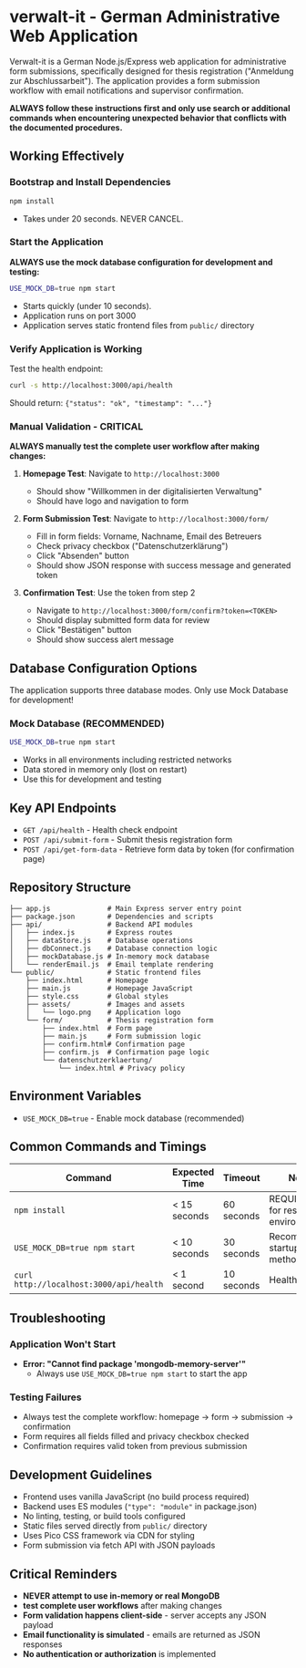# verwalt-it - German Administrative Web Application

Verwalt-it is a German Node.js/Express web application for administrative form submissions, specifically designed for thesis registration ("Anmeldung zur Abschlussarbeit"). The application provides a form submission workflow with email notifications and supervisor confirmation.

**ALWAYS follow these instructions first and only use search or additional commands when encountering unexpected behavior that conflicts with the documented procedures.**

## Working Effectively

### Bootstrap and Install Dependencies
```bash
npm install
```
- Takes under 20 seconds. NEVER CANCEL.

### Start the Application
**ALWAYS use the mock database configuration for development and testing:**
```bash
USE_MOCK_DB=true npm start
```
- Starts quickly (under 10 seconds).
- Application runs on port 3000
- Application serves static frontend files from `public/` directory

### Verify Application is Working
Test the health endpoint:
```bash
curl -s http://localhost:3000/api/health
```
Should return: `{"status": "ok", "timestamp": "..."}`

### Manual Validation - CRITICAL
**ALWAYS manually test the complete user workflow after making changes:**

1. **Homepage Test**: Navigate to `http://localhost:3000`
   - Should show "Willkommen in der digitalisierten Verwaltung" 
   - Should have logo and navigation to form

2. **Form Submission Test**: Navigate to `http://localhost:3000/form/`
   - Fill in form fields: Vorname, Nachname, Email des Betreuers
   - Check privacy checkbox ("Datenschutzerklärung")
   - Click "Absenden" button
   - Should show JSON response with success message and generated token

3. **Confirmation Test**: Use the token from step 2
   - Navigate to `http://localhost:3000/form/confirm?token=<TOKEN>`
   - Should display submitted form data for review
   - Click "Bestätigen" button
   - Should show success alert message

## Database Configuration Options

The application supports three database modes. Only use Mock Database for development!

### Mock Database (RECOMMENDED)
```bash
USE_MOCK_DB=true npm start
```
- Works in all environments including restricted networks
- Data stored in memory only (lost on restart)
- Use this for development and testing

## Key API Endpoints

- `GET /api/health` - Health check endpoint
- `POST /api/submit-form` - Submit thesis registration form
- `POST /api/get-form-data` - Retrieve form data by token (for confirmation page)

## Repository Structure

```
├── app.js              # Main Express server entry point
├── package.json        # Dependencies and scripts
├── api/                # Backend API modules
│   ├── index.js        # Express routes
│   ├── dataStore.js    # Database operations
│   ├── dbConnect.js    # Database connection logic
│   ├── mockDatabase.js # In-memory mock database
│   └── renderEmail.js  # Email template rendering
└── public/             # Static frontend files
    ├── index.html      # Homepage
    ├── main.js         # Homepage JavaScript
    ├── style.css       # Global styles
    ├── assets/         # Images and assets
    │   └── logo.png    # Application logo
    └── form/           # Thesis registration form
        ├── index.html  # Form page
        ├── main.js     # Form submission logic
        ├── confirm.html# Confirmation page
        ├── confirm.js  # Confirmation page logic
        └── datenschutzerklaertung/
            └── index.html # Privacy policy
```

## Environment Variables

- `USE_MOCK_DB=true` - Enable mock database (recommended)

## Common Commands and Timings

| Command | Expected Time | Timeout | Notes |
|---------|---------------|---------|-------|
| `npm install` | < 15 seconds | 60 seconds | REQUIRED flag for restricted environments |
| `USE_MOCK_DB=true npm start` | < 10 seconds | 30 seconds | Recommended startup method |
| `curl http://localhost:3000/api/health` | < 1 second | 10 seconds | Health check |

## Troubleshooting

### Application Won't Start
- **Error: "Cannot find package 'mongodb-memory-server'"**
  - Always use `USE_MOCK_DB=true npm start` to start the app

### Testing Failures
- Always test the complete workflow: homepage → form → submission → confirmation
- Form requires all fields filled and privacy checkbox checked
- Confirmation requires valid token from previous submission

## Development Guidelines

- Frontend uses vanilla JavaScript (no build process required)
- Backend uses ES modules (`"type": "module"` in package.json)
- No linting, testing, or build tools configured
- Static files served directly from `public/` directory
- Uses Pico CSS framework via CDN for styling
- Form submission via fetch API with JSON payloads

## Critical Reminders

- **NEVER attempt to use in-memory or real MongoDB**
- **test complete user workflows** after making changes
- **Form validation happens client-side** - server accepts any JSON payload
- **Email functionality is simulated** - emails are returned as JSON responses
- **No authentication or authorization** is implemented
